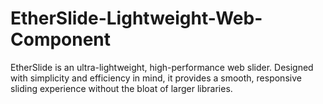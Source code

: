 # EtherSlide-Lightweight-Web-Component
EtherSlide is an ultra-lightweight, high-performance web slider. Designed with simplicity and efficiency in mind, it provides a smooth, responsive sliding experience without the bloat of larger libraries.
